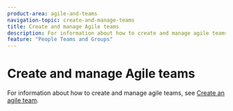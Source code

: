 ```yaml
---
product-area: agile-and-teams
navigation-topic: create-and-manage-teams
title: Create and manage Agile teams
description: For information about how to create and manage agile teams, see Create an agile team.
feature: "People Teams and Groups"
---
```


# Create and manage Agile teams

For information about how to create and manage agile teams, see [Create an agile team](../../agile/get-started-with-agile-in-workfront/create-an-agile-team.md).
